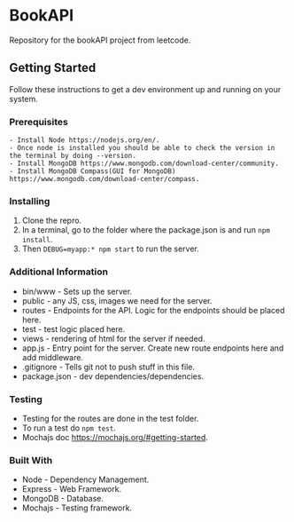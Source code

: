 # BookAPI

Repository for the bookAPI project from leetcode. 

## Getting Started

Follow these instructions to get a dev environment up and running on your system. 

### Prerequisites
```
- Install Node https://nodejs.org/en/.
- Once node is installed you should be able to check the version in the terminal by doing --version.
- Install MongoDB https://www.mongodb.com/download-center/community.
- Install MongoDB Compass(GUI for MongoDB) https://www.mongodb.com/download-center/compass.
```

### Installing
1. Clone the repro.
2. In a terminal, go to the folder where the package.json is and run `npm install`.
3. Then `DEBUG=myapp:* npm start` to run the server. 

### Additional Information
- bin/www - Sets up the server.
- public - any JS, css, images we need for the server.
- routes - Endpoints for the API. Logic for the endpoints should be placed here. 
- test - test logic placed here.
- views - rendering of html for the server if needed. 
- app.js - Entry point for the server. Create new route endpoints here and add middleware.
- .gitignore - Tells git not to push stuff in this file. 
- package.json - dev dependencies/dependencies.

### Testing
 - Testing for the routes are done in the test folder.
 - To run a test do `npm test`.
 - Mochajs doc https://mochajs.org/#getting-started.

### Built With 
- Node - Dependency Management.
- Express - Web Framework.
- MongoDB - Database.
- Mochajs - Testing framework.
